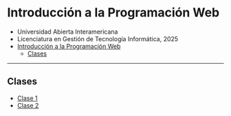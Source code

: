 # Introducción a la Programación Web

- Universidad Abierta Interamericana
- Licenciatura en Gestión de Tecnología Informática, 2025
  &nbsp;
- [Introducción a la Programación Web](#introducción-a-la-programación-web)
  - [Clases](#clases)

---

## Clases

- [Clase 1](./clases/clase1.md)
- [Clase 2](./clases/clase2.md)
